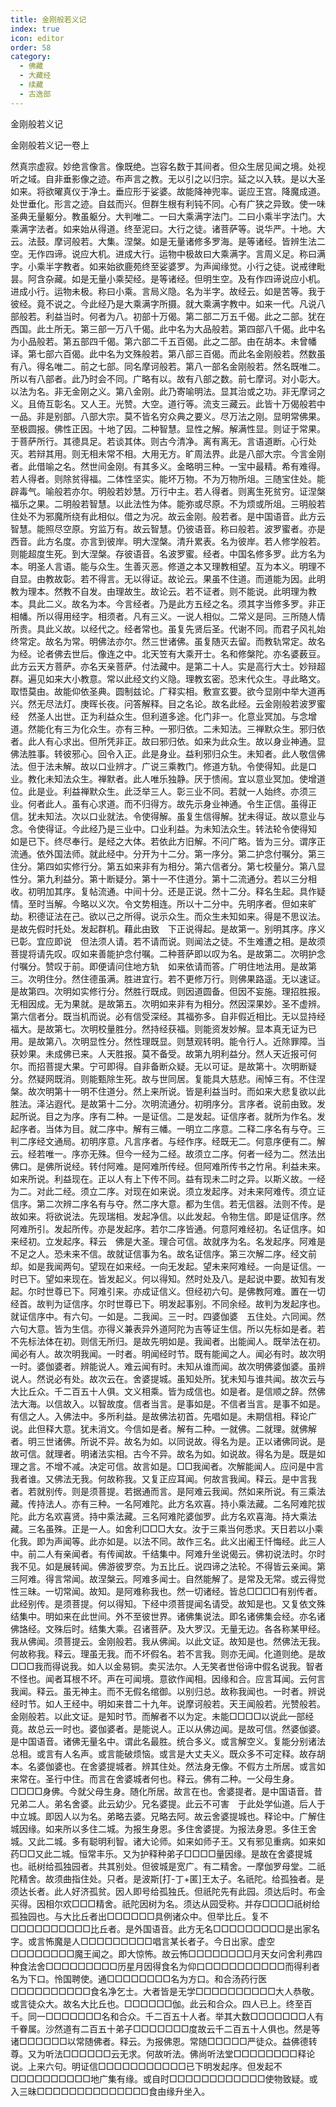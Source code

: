 ```yaml
---
title: 金刚般若义记
index: true
icon: editor
order: 58
category:
  - 佛藏
  - 大藏经
  - 续藏
  - 古逸部
---
```


  金刚般若义记  

金刚般若义记一卷上  

然真宗虚寂。妙绝言像言。像既绝。岂容名数于其间者。但众生居见闻之境。处视听之域。自非垂影像之迹。布声言之教。无以引之以归宗。延之以入轶。是以大圣如来。将欲曜真仪于净土。垂应形于娑婆。故能降神兜率。诞应王宫。降魔成道。处世垂化。形言之迹。自兹而兴。但群生根有利钝不同。心有广狭之异致。使一味圣典无量躯分。教虽躯分。大判唯二。一曰大乘满字法门。二曰小乘半字法门。大乘满字法者。如来始从得道。终至泥曰。大行之徒。诸菩萨等。说华严。十地。大云。法鼓。摩诃般若。大集。涅槃。如是无量诸修多罗海。是等诸经。皆辨生法二空。无作四谛。说应大机。进成大行。运物中极故曰大乘满字。言周义足。称曰满字。小乘半字教者。如来始欲鹿苑终至娑婆罗。为声闻缘觉。小行之徒。说戒律毗昙。阿含杂藏。如是无量小乘契经。是等诸经。但明生空。及有作四谛说应小机。进成小行。运物未极。称曰小乘。言局义隐。名为半字。故经云。如是苦等。我于彼经。竟不说之。今此经乃是大乘满字所摄。就大乘满字教中。如来一代。凡说八部般若。利益当时。何者为八。初部十万偈。第二部二万五千偈。此之二部。犹在西国。此土所无。第三部一万八千偈。此中名为大品般若。第四部八千偈。此中名为小品般若。第五部四千偈。第六部二千五百偈。此之二部。由在胡本。未曾幡译。第七部六百偈。此中名为文殊般若。第八部三百偈。而此名金刚般若。然数虽有八。得名唯二。前之七部。同名摩诃般若。第八一部名金刚般若。然名既唯二。所以有八部者。此乃时会不同。广略有以。故有八部之数。前七摩诃。对小彰大。以法为名。非无金刚之义。第八金刚。此乃寄喻明法。显其治或之功。非无摩诃之义。且倚互彰名。又人王。光赞。大空。道行等。流支三藏云。此皆十万偈般若中一品。非是别部。八部大宗。莫不皆名穷众典之要义。尽万法之刚。显明常佛果。至极圆报。佛性正因。十地了因。二种智慧。显性之解。解满性显。则证于常果。于菩萨所行。其德具足。若谈其体。则古今清净。离有离无。言语道断。心行处灭。若辩其用。则无相未常不相。大用无方。旷周法界。此是八部大宗。今言金刚者。此借喻之名。然世间金刚。有其多义。金略明三种。一宝中最精。希有难得。若人得者。则除贫得福。二体性坚实。能坏万物。不为万物所俎。三随宝住处。能辟毒气。喻般若亦尔。明般若妙慧。万行中主。若人得者。则离生死贫穷。证涅槃福乐之果。二明般若智慧。以此法性为体。能弥或尽原。不为烦或所俎。三明般若住处不为邪魔所绕有此相似。借之为况。故云金刚。般若者。是中国语音。此方云智慧。能照尽空原。穷监万有。故云智慧。仍彼语音。称曰般若。波罗蜜者。亦是西音。此方名度。亦言到彼岸。明大涅槃。清升累表。名为彼岸。若人修学般若。则能超度生死。到大涅槃。存彼语音。名波罗蜜。经者。中国名修多罗。此方名为本。明圣人言语。能与众生。生善灭恶。修道之本又理教相望。互为本义。明理不自显。由教故彰。若不得言。无以得证。故论云。果虽不住道。而道能为因。此明教为理本。然教不自发。由理故生。故论云。若不证者。则不能说。此明理为教本。具此二义。故名为本。今言经者。乃是此方五经之名。须其字当修多罗。非正相幡。所以得用经字。相须者。凡有三义。一说人相似。二常义是同。三所随人情所贵。具此义故。以经代之。经者常也。虽复先贤后圣。代谢不同。而君子风礼始终常定。故名为常。明佛法亦尔。然三世诸佛。虽复随灭去留。而教轨常定。故名为经。论者佛去世后。像连之中。北天笠有大乘开士。名和修槃陀。亦名婆薮豆。此方云天方菩萨。亦名天亲菩萨。付法藏中。是第二十人。实是高行大士。妙辩超群。遍见如来大小教意。常以此经文约义隐。理教玄密。恐末代众生。寻此略文。取悟莫由。故能仰依圣典。圆制兹论。广释实相。敷宣玄要。欲今显刚中举大道再兴。然无尽法灯。庚晖长夜。问答解释。目之名论。故名此经。云金刚般若波罗蜜经　然圣人出世。正为利益众生。但利道多途。化门非一。化意业冥加。与念增道。然能化有三为化众生。亦有三种。一邪归依。二未知法。三禅默众生。邪归依者。此人有心求出。但所凭非正。故曰邪归依。如来为此众生。故以身业神通。显佛法胜事。转彼邪心。回令入正。此是身业。益利邪归众生。未知者。此人敬信佛法。但于法未解。故以口业辨才。广说三乘教门。修道方轨。令使得知。此是口业。教化未知法众生。禅默者。此人唯乐独静。厌于愦闹。宜以意业冥加。使增道位。此是业。利益禅默众生。此泛举三人。彰三业不同。若就一人始终。亦须三业。何者此人。虽有心求道。而不归得方。故先示身业神通。令生正信。虽得正信。犹未知法。次以口业就法。令使得解。虽复生信得解。犹未得证。故以意业与念。令使得证。今此经乃是三业中。口业利益。为未知法众生。转法轮令使得知　如是已下。终尽奉行。是经之大体。若依此方旧解。不问广略。皆为三分。谓序正流通。依外国法师。就此经中。分开为十二分。第一序分。第二护念付嘱分。第三住分。第四如实修行分。第五如来非有为相分。第六信者分。第七校量分。第八显性分。第九利益分。第十断疑分。第十一不住道分。第十二流通分。若以三分相收。初明加其序。复帖流通。中间十分。还是正说。然十二分。释名生起。具作疑情。至时当解。今略以义次。令文势相连。所以十二分中。先明序者。但如来旷劫。积德证法在己。欲以己之所得。说示众生。而众生未知如来。得是不思议法。是故先假时托处。发起群机。藉此由致　下正说得起。是故第一。别明其序。序义已彰。宜应即说　但法须人请。若不请而说。则闻法之徒。不生难遭之相。是故须菩提将请先叹。叹如来善能护念付嘱。二种菩萨即以叹为名。是故第二。次明护念付嘱分。赞叹于前。即便请问住地方轨　如来依请而答。广明住地法用。是故第三。次明住分。然住德虽满。胜进宜行。若不更修万行。则佛果路遥。无以速证。是故第四。次明如实修行分。然胜行既成。则因道圆备。但因不妄施。理招胜报。无相因成。无为果就。是故第五。次明如来非有为相分。然因深果妙。圣不虚辨。第六信者分。既当机而说。必有信受深经。其福弥多。自非假近相比。无以显持经福大。是故第七。次明校量胜分。然持经获福。则能资发妙解。显本真无证为已用。是故第八。次明显性分。然性理既显。则慧观转明。能令行人。近除罪障。当获妙果。未成佛已来。人天胜报。莫不备受。故第九明利益分。然人天近报可何尔。而招菩提大果。宁可即得。自非备断众疑。无以可证。是故第十。次明断疑分。然疑网既消。则能甄除生死。故与世同居。复能具大慈悲。闹悼三有。不住涅槃。故次明第十一明不住道分。然上来所说。皆是利益当时。而如来大悲复欲以此胜法。泽沾遐代。是故第十二分。次明流通分。初明序分。言序者。说前由致。发起所说。目之为序。序有二种。一是证信。二是发起。证信序者。就所为作名。发起序者。当体为目。就二序中。解有三幡。一明立二序意。二释二序名有与夺。三判二序经文通局。初明序意。凡言序者。与经作序。经既无二。何意序便有二。解云。经若唯一。序亦无殊。但今一经为二经。故须立二序。何者一经为二。然法出佛口。是佛所说经。转付阿难。是阿难所传经。但阿难所传书之竹帛。利益未来。如来所说。利益现在。正以人有上下传不同。益有现未二时之异。以斯义故。一经为二。对此二经。须立二序。对现在如来说。须立发起序。对未来阿难传。须立证信序。第二次辨二序名有与夺。然二序大意。都为生信。若无信器。法则不传。是故如来。将欲说法。先现瑞相。发起净信。以此发起。令物生信。即是证信序。然阿难所引。发起所传。亦是发起序。若尔二序皆通。何意阿难经初。名证信序。如来经初。立发起序。释云　佛是大圣。理合可信。故就序为名。名发起序。阿难是不足之人。恐未来不信。故就证信事为名。故名证信序。第三次解二序。经文前却。如是我闻两句。望现在如来经。一向无发起。望未来阿难经。一向是证信。一时已下。望如来现在。皆发起义。何以得知。然时处及八。是起说中要。故知有发起。尔时世尊已下。阿难引来。亦成证信义。但经初六句。是佛教阿难。置在一切经首。故判为证信序。尔时世尊已下。明发起事别。不同余经。故判为发起序也。就证信序中。有六句。一如是。二我闻。三一时。四婆伽婆　五住处。六同闻。然六句大意。皆为生信。亦得义兼表异外道阿陀为吉等证生信。所以先标如是者。若不先标法体在初。则信无所归。是故先明如是。我闻者。出能闻人。既举法在初。闻必有人。故次明我闻。一时者。明闻经时节。既有能闻之人。闻必有时。故次明一时。婆伽婆者。辨能说人。难云闻有时。未知从谁而闻。故次明佛婆伽婆。虽辨说人。然说必有处。故次云在。舍婆提城。虽知处所。犹未知与谁共闻。故次云与大比丘众。千二百五十人俱。文义相乘。皆为成信也。如是者。是信顺之辞。然佛法大海。以信故入。以智故度。信者当言。是事如是。不信者当言。是事不如是。有信之人。入佛法中。多所利益。是故佛法初首。先唱如是。未期信相。释论广说。此但释大意。犹未消文。今信如是者。解有二种。一就佛。二就理。就佛解者。明三世诸佛。所说不异。故名为如。以同说故。得名为是。正以诸佛同说。是故可信。就理者。明诸法实相。古今不异。故名为如。如说故。得名为是。既是如理之言。不增不减。决定可信。故言如是。□□我闻者。次解能闻人。应问是中言我者谁。又佛法无我。何故称我。又复正应耳闻。何故言我闻。释云。是中言我者。若就别传。则是须菩提。若据通而言。是阿难云我闻。然如来所说。有三乘法藏。传持法人。亦有三种。一名阿难陀。此方名欢喜。持小乘法藏。二名阿难陀拔陀。此方名欢喜贤。持中乘法藏。三名阿难陀婆伽罗。此方名欢喜海。持大乘法藏。三名虽殊。正是一人。如舍利□□□大女。汝于三乘当何悉求。天日若以小乘化我。即为声闻等。此亦如是。以法不同。故作三名。此义出阇王忏悔经。此三人中。前二人有亲闻者。有传闻故。千结集中。阿难升坐说偈云。佛初说法时。尔时我不见。如是展转闻。佛游彼罗奈。为五比丘。说四谛之法轮。不得皆云亲闻。第三阿难。得言常闻。故涅槃云。阿难多闻士。自然能解了。是常及无常。或云得觉性三昧。一切常闻。故知。是阿难称我也。然一切诸经。皆总□□□□有别传者。此经别传。是须菩提。何以得知。下经中须菩提闻名请受。故知是也。又复依文殊结集中。明如来在此世间。外不至彼世界。诸佛集说法。即名诸佛集会经。亦名诸佛詻经。文殊后时。结集大乘。召诸菩萨。及大罗汉。无量无边。各各称某甲经。我从佛闻。须菩提云。金刚般若。我从佛闻。以此文证。故知是也。然佛法无我。何故称我。释云。理虽无我。而不坏假名。若不言我。则亦无闻。化道则绝。是故□□□我而得说我。如人以金易铜。卖买法尔。人无笑者世俗谛中假名说我。智者不怪也。闻者耳根不坏。声在可闻境。意欲作闻相。因缘和合。应言耳闻。云何言我闻。释云。虽无神主。而不无假名绾御。以别归总。故称我闻也。一时者。辨说经时节。如人王经中。明如来昔二十九年。说摩诃般若。天王闻般若。光赞般若。金刚般若。以此文证。是知时节。而解者不以为定。未能□□□□以说此一部经竟。故总云一时也。婆伽婆者。是能说人。正以从佛边闻。是故可信。然婆伽婆。是中国语音。诸佛无量名中。谓此名最胜。统合多义。或言解空义。复能分别诸法总相。或言有人名声。或言能破烦恼。或言是大丈夫义。既众多不可定释。故存胡本。名婆伽婆也。在舍婆提城者。辨其住处。然法身无像。不假方土所居。或言如来常在。圣行中住。而言在舍婆城者何也。释云。佛有二种。一父母生身。□□□□身佛。今就父母生身。随化所居。故言在也。舍婆提者。是中国语音。昔兄弟二人。弟名舍婆。此云幼少。兄名婆提。此云不可害　于此处学仙道。后人于中立城。即因人以为名。弟略去婆。兄略去阿。故云舍婆提城也。释论中。广解住城因缘。如来所以多住二城。为报生身恩。多住舍婆提。为报法身恩。多住王舍城。又此二城。多有聪明利智。诸大论师。如来如师子王。又有邪见重病。如来如药□□又此二城。恒常丰乐。又为护释种弟子□□□□量因缘。是故在舍婆提城也。祇树给孤独园者。共其别处。但彼城是宽广。有二精舍。一摩伽罗母堂。二祇陀精舍。故须曲指住处。只者。是波斯[打-丁+匿]王太子。名祇陀。给孤独者。是须达长者。此人好济孤贫。因人即号给孤独氏。但祇陀先有此园。须达后时。布金买得。因相尔欢□□□精舍。祇陀因树为名。须达从园受称。并存□□□□祇树给孤独园也。与大比丘者出□□□□□□具例诸众中。但举比丘。复不□□□□□□□□□□比丘者。是外国语音。此方无名□□□□□□□□□是出家名字。或言怖魔是人□□□□□□□□□唱言某长者子。今日出家。虚空□□□□□□□□魔王闻之。即大惊怖。故云怖□□□□□□□□月天女问舍利弗四种食法舍□□□□□□□□□历星月因得食名为仰口□□□□□□□□□□而得利者名为下口。怜国聘使。通□□□□□□□□名为方口。和合汤药行医□□□□□□□□□□食名净乞士。大者皆是无学□□□□□□□□□□大人恭敬。或言徒众大。故名大比丘也。□□□□□□伽。此云和合众。四人已上。终至百千。同一□□□□□□□名和合众。千二百五十人者。举其大数□□□□□□□人有千眷属。沙然道有二百五十弟子□□□□□□□度故云千二百五十人俱也。然是等诸□□□□□□以常随佛者。释云。为报佛恩。常随□□□□□严徒众。益佛德转尊。又为听法□□□□□□云无求。何故听法。佛尚听法堂□□□□□□□□释论说。上来六句。明证信□□□□□□□□□□□已下明发起序。但发起不□□□□□□□□□□地广集有缘。或自时□□□□□□□□□□□□使物致疑。或入三昧□□□□□□□□□□□□□□食由缘升坐入。  

